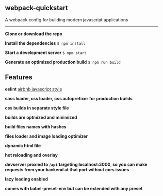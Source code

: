 **webpack-quickstart**
--------
A webpack config for building modern javascript applications

----
**Clone or download the repo**

**Install the dependencies** `$ npm install`

**Start a development server** `$ npm start`

**Generate an optimized production build** `$ npm run build`

**Features**
---

**eslint** [airbnb javascript style](https://github.com/airbnb/javascript)

**sass loader, css loader, css autoprefixer for production builds**

**css builds in separate style file**

**builds are optmized and minimized**

**build files names with hashes**

**files loader and image loading optimizer**

**dynamic html file**

**hot reloading and overlay**

**devserver proxied to `/api` targeting localhost:3000, so you can make requests from your backend at that port without cors issues**

**lazy loading enabled**

**comes with babel-preset-env but can be extended with any preset**
